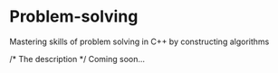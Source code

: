 # Problem-solving
Mastering skills of problem solving in C++ by constructing algorithms

/* The description */
Coming soon...
